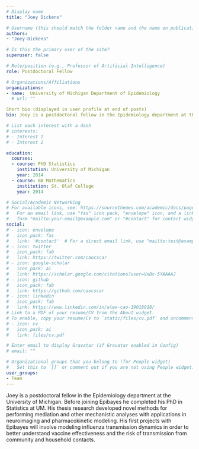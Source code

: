 ```yaml
---
# Display name
title: "Joey Dickens"

# Username (this should match the folder name and the name on publications)
authors:
- "Joey-Dickens"

# Is this the primary user of the site?
superuser: false

# Role/position (e.g., Professor of Artificial Intelligence)
role: Postdoctoral Fellow

# Organizations/Affiliations
organizations:
- name:  University of Michigan Department of Epidemiology
  # url: ""

Short bio (displayed in user profile at end of posts)
bio: Joey is a postdoctoral fellow in the Epidemiology department at the University of Michigan.

# List each interest with a dash
# interests:
# - Interest 1
# - Interest 2

education:
  courses:
  - course: PhD Statistics
    institution: University of Michigan
    year: 2014
  - course: BA Mathematics
    institution: St. Olaf College
    year: 2014

# Social/Academic Networking
# For available icons, see: https://sourcethemes.com/academic/docs/page-builder/#icons
#   For an email link, use "fas" icon pack, "envelope" icon, and a link in the
#   form "mailto:your-email@example.com" or "#contact" for contact widget.
social:
# - icon: envelope
#   icon_pack: fas
#   link: '#contact'  # For a direct email link, use "mailto:test@example.org".
# - icon: twitter
#   icon_pack: fab
#   link: https://twitter.com/caocscar
# - icon: google-scholar
#   icon_pack: ai
#   link: https://scholar.google.com/citations?user=VxBx-5YAAAAJ
# - icon: github
#   icon_pack: fab
#   link: https://github.com/caocscar
# - icon: linkedin
#   icon_pack: fab
#   link: https://www.linkedin.com/in/alex-cao-19018918/
# Link to a PDF of your resume/CV from the About widget.
# To enable, copy your resume/CV to `static/files/cv.pdf` and uncomment the lines below.
# - icon: cv
#   icon_pack: ai
#   link: files/cv.pdf

# Enter email to display Gravatar (if Gravatar enabled in Config)
# email: ""

# Organizational groups that you belong to (for People widget)
#   Set this to `[]` or comment out if you are not using People widget.
user_groups:
- Team
---
```

Joey is a postdoctoral fellow in the Epidemiology department at the University of Michigan. Before joining Epibayes he completed his PhD in Statistics at UM. His thesis research developed novel methods for performing mediation and other mechanistic analyses with applications in neuroimaging and pharmacokinetic modeling. His first projects with Epibayes will involve modeling influenza transmission dynamics in order to better understand vaccine effectiveness and the risk of transmission from community and household contacts. 